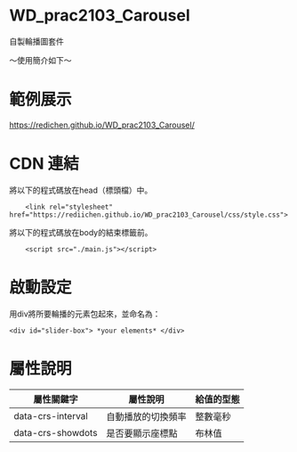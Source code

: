 # WD_prac2103_Carousel
自製輪播圖套件

～使用簡介如下～<br>
# 範例展示
https://redichen.github.io/WD_prac2103_Carousel/
# CDN 連結
將以下的程式碼放在head（標頭檔）中。
```
    <link rel="stylesheet" href="https://rediichen.github.io/WD_prac2103_Carousel/css/style.css">

```
將以下的程式碼放在body的結束標籤前。

```
    <script src="./main.js"></script>
```

# 啟動設定
用div將所要輪播的元素包起來，並命名為：
```
<div id="slider-box"> *your elements* </div>
```

# 屬性說明
屬性關鍵字 | 屬性說明 | 給值的型態
---------|---------|---------
data-crs-interval | 自動播放的切換頻率 | 整數毫秒
data-crs-showdots | 是否要顯示座標點 | 布林值
